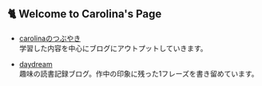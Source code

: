 

## 🐈 Welcome to Carolina's Page
- [carolinaのつぶやき](https://carolina-pon.hatenablog.com/)
<br>学習した内容を中心にブログにアウトプットしていきます。

- [daydream](https://day-dream.hatenadiary.jp/)
<br>趣味の読書記録ブログ。作中の印象に残った1フレーズを書き留めています。

